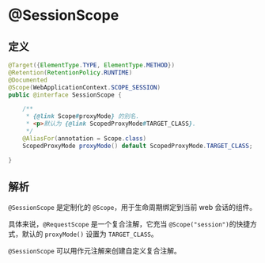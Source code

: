 # @SessionScope

## 定义

```java
@Target({ElementType.TYPE, ElementType.METHOD})
@Retention(RetentionPolicy.RUNTIME)
@Documented
@Scope(WebApplicationContext.SCOPE_SESSION)
public @interface SessionScope {

    /**
     * {@link Scope#proxyMode} 的别名.
     * <p>默认为 {@link ScopedProxyMode#TARGET_CLASS}.
     */
    @AliasFor(annotation = Scope.class)
    ScopedProxyMode proxyMode() default ScopedProxyMode.TARGET_CLASS;

}
```

## 解析

`@SessionScope` 是定制化的 `@Scope`，用于生命周期绑定到当前 web 会话的组件。

具体来说，`@RequestScope`  是一个复合注解，它充当 `@Scope("session")`的快捷方式，默认的 `proxyMode()` 设置为 `TARGET_CLASS`。

`@SessionScope` 可以用作元注解来创建自定义复合注解。

